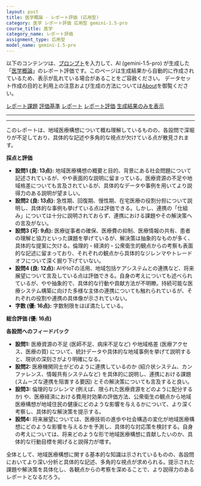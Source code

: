 ```yaml
---
layout: post
title: 医学概論 - レポート評価 (応用型)
category: 医学 レポート評価 応用型 gemini-1.5-pro
course_title: 医学
category_name: レポート評価
assignment_type: 応用型
model_name: gemini-1.5-pro
---
```


以下のコンテンツは、[プロンプト](https://github.com/takedatoshiyuki/synthetic_assignments/tree/main/generated/医学/gemini-1.5-pro/prompt_レポート評価-応用型.md)を入力して、AI (gemini-1.5-pro) が生成した「[医学概論](/contents/医学/)」のレポート評価です。このページは生成結果から自動的に作成されているため、表示が乱れている場合があることをご容赦ください。
データセット作成の目的と利用上の注意および生成の方法については[About](/About)を御覧ください。

[レポート課題](../レポート課題-応用型)
[評価基準](../評価基準-応用型)
[レポート](../レポート-応用型)
[レポート評価](../レポート評価-応用型)
[生成結果のみを表示](https://github.com/takedatoshiyuki/synthetic_assignments/tree/main/generated/医学/gemini-1.5-pro/レポート評価-応用型.md)
  

***
***
  
このレポートは、地域医療構想について概ね理解しているものの、各設問で深堀りが不足しており、具体的な記述や多角的な視点が欠けている点が散見されます。

**採点と評価**

* **設問1 (良: 13点):** 地域医療構想の概要と目的、背景にある社会問題について記述されているが、やや表面的な説明に留まっている。医療資源の不足や地域格差についても言及されているが、具体的なデータや事例を用いてより説得力のある説明が望ましい。
* **設問2 (良: 13点):** 急性期、回復期、慢性期、在宅医療の役割分担について説明し、具体的な事例も挙げている点は評価できる。しかし、連携の「仕組み」については十分に説明されておらず、連携における課題やその解決策への言及がない。
* **設問3 (可: 9点):** 医療従事者の確保、医療費の抑制、医療情報の共有、患者の理解と協力といった課題を挙げているが、解決策は抽象的なものが多く、具体的な提案に欠ける。倫理的・経済的・公衆衛生的観点からの考察も表面的な記述に留まっており、それぞれの観点から具体的なジレンマやトレードオフについて深く掘り下げていない。
* **設問4 (良: 12点):** AIやIoTの活用、地域包括ケアシステムとの連携など、将来展望について言及している点は評価できる。自身の考えについても述べられているが、やや抽象的で、具体的な行動や貢献方法が不明瞭。持続可能な医療システム構築に向けた多様な主体の連携についても触れられているが、それぞれの役割や連携の具体像が示されていない。
* **字数 (優: 16点):** 字数制限をほぼ満たしている。

**総合評価 (優: 16点)**

**各設問へのフィードバック**

* **設問1:** 医療資源の不足 (医師不足、病床不足など) や地域格差 (医療アクセス、医療の質) について、統計データや具体的な地域事例を挙げて説明すると、現状の深刻さがより明確になる。
* **設問2:** 医療機関同士がどのように連携しているのか (紹介状システム、カンファレンス、情報共有システムなど) を具体的に説明し、連携における課題 (スムーズな連携を阻害する要因) とその解決策についても言及すると良い。
* **設問3:** 倫理的なジレンマ (例えば、限られた医療資源をどのように配分するか) や、医療経済における費用対効果の評価方法、公衆衛生の観点から地域医療構想が地域住民の健康にどのような影響を与えるかについて、より深く考察し、具体的な解決策を提示する。
* **設問4:** 将来展望については、医療技術の進歩や社会構造の変化が地域医療構想にどのような影響を与えるかを予測し、具体的な対応策を検討する。自身の考えについては、将来どのような形で地域医療構想に貢献したいのか、具体的な行動目標を掲げると説得力が増す。

全体として、地域医療構想に関する基本的な知識は示されているものの、各設問においてより深い分析と具体的な記述、多角的な視点が求められる。提示された課題や解決策を具体化し、各観点からの考察を深めることで、より説得力のあるレポートとなるだろう。
